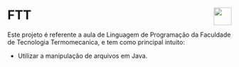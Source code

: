 # FTT <img align="right" height="40" src="https://cdn.shortpixel.ai/client/q_glossy,ret_img,w_228,h_73/http://ftt.com.br/home/wp-content/uploads/2019/10/logo.png">

Este projeto é referente a aula de Linguagem de Programação da Faculdade de Tecnologia Termomecanica, e tem como principal intuito:
- Utilizar a manipulação de arquivos em Java.